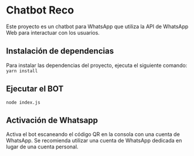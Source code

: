 # Chatbot Reco

Este proyecto es un chatbot para WhatsApp que utiliza la API de WhatsApp Web para interactuar con los usuarios.

## Instalación de dependencias

Para instalar las dependencias del proyecto, ejecuta el siguiente comando:
```yarn install```

## Ejecutar el BOT

```node index.js```

## Activación de Whatsapp

Activa el bot escaneando el código QR en la consola con una cuenta de WhatsApp. Se recomienda utilizar una cuenta de WhatsApp dedicada en lugar de una cuenta personal.

